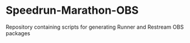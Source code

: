 # Speedrun-Marathon-OBS
Repository containing scripts for generating Runner and Restream OBS packages
